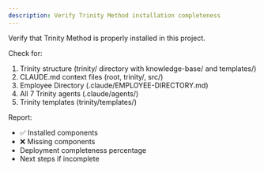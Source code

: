 ```yaml
---
description: Verify Trinity Method installation completeness
---
```


Verify that Trinity Method is properly installed in this project.

Check for:
1. Trinity structure (trinity/ directory with knowledge-base/ and templates/)
2. CLAUDE.md context files (root, trinity/, src/)
3. Employee Directory (.claude/EMPLOYEE-DIRECTORY.md)
4. All 7 Trinity agents (.claude/agents/)
5. Trinity templates (trinity/templates/)

Report:
- ✅ Installed components
- ❌ Missing components
- Deployment completeness percentage
- Next steps if incomplete
